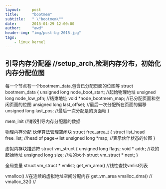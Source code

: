 ```yaml
---
layout:     post
title:      "bootmem"
subtitle:   " \"bootmem\""
date:       2015-01-29 12:00:00
author:     "awd"
header-img: "img/post-bg-2015.jpg"
tags:
    - linux kernel
---
```

引导内存分配器			//setup_arch,检测内存分布，初始化内存分配位图
-----------------------------------------------
每一个节点有一个bootmem_data,包含已分配页面的位图等
struct bootmem_data
{
	unsigned long node_boot_start;	//起始物理地址
	unsigned long node_low_pfn;	//结束地址
	void *node_bootmem_map;		//已分配页面和空闲页面的位图
	unsigned long last_offset;	//最后一次分配所在页面的偏移
	unsigned long last_pos;		//最后一次分配是的页面帧
}

mem_init		//销毁引导内存分配器的数据


物理内存分配
伙伴算法管理空闲块
struct free_area_t
{
	struct list_head	free_list;	//head of page->list
	unsigned long		*map;		//表示伙伴状态的位图
}







虚拟内存块描述符
struct vm_struct
{
	unsigned long flags;
	void * addr;			//块的起始地址
	unsigned long size;		//块的大小
	struct vm_struct * next;
}

全局变量
struct vm_struct * vmlist;
get_vm_area()			//线性查找vmlist列表

vmalloc()		//在连续的虚拟地址空间分配内存
	get_vm_area
vmalloc_dma()		//
vmalloc_32()		//
